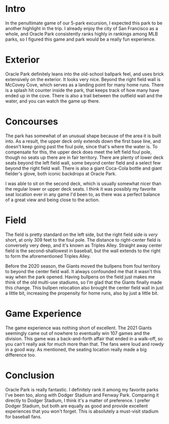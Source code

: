 # Intro

In the penultimate game of our 5-park excursion, I expected this park
to be another highlight in the trip. I already enjoy the city of San
Francisco as a whole, and Oracle Park consistently ranks highly in
rankings among MLB parks, so I figured this game and park would be a
really fun experience.

# Exterior

Oracle Park definitely leans into the old-school ballpark feel, and
uses brick extensively on the exterior. It looks very nice. Beyond the
right field wall is McCovey Cove, which serves as a landing point for
many home runs. There is a splash hit counter inside the park, that
keeps track of how many have ended up in the cove. There is also a
trail between the outfield wall and the water, and you can watch the
game up there.

# Concourses

The park has somewhat of an unusual shape because of the area it is
built into. As a result, the upper deck only extends down the first
base line, and doesn't keep going past the foul pole, since that's
where the water is. To compensate for this, the upper deck does meet
the left field foul pole, though no seats up there are in fair
territory. There are plenty of lower deck seats beyond the left field
wall, some beyond center field and a select few beyond the right field
wall. There is also a giant Coca-Cola bottle and giant fielder's
glove, both iconic backdrops at Oracle Park.

I was able to sit on the second deck, which is usually somewhat nicer
than the regular lower or upper deck seats. I think it was possibly my
favorite seat location ever in any game I'd been to, as there was a
perfect balance of a great view and being close to the action.

# Field

The field is pretty standard on the left side, but the right field
side is <i>very</i> short, at only 309 feet to the foul pole. The
distance to right-center field is conversely very deep, and it's known
as Triples Alley. Straight away center field is the second-shallowest
in baseball, but the wall extends to the right to form the
aforementioned Triples Alley. 

Before the 2020 season, the Giants moved the bullpens from foul
territory to beyond the center field wall. It always confounded me
that it wasn't this way when the park opened. Having bullpens on the
field just makes me think of the old multi-use stadiums, so I'm glad
that the Giants finally made this change. This bullpen relocation also
brought the center field wall in just a little bit, increasing the
propensity for home runs, also by just a little bit.

# Game Experience

The game experience was nothing short of excellent. The 2021 Giants
seemingly came out of nowhere to eventually win 107 games and the
division. This game was a back-and-forth affair that ended in a
walk-off, so you can't really ask for much more than that. The fans
were loud and rowdy in a good way. As mentioned, the seating location
really made a big difference too.

# Conclusion

Oracle Park is really fantastic. I definitely rank it among my
favorite parks I've been too, along with Dodger Stadium and Fenway
Park. Comparing it directly to Dodger Stadium, I think it's a matter
of preference. I prefer Dodger Stadium, but both are equally as good
and provide excellent experiences that you won't forget. This is
absolutely a must-visit stadium for baseball fans.
